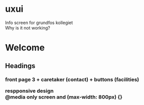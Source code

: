 # uxui
Info screen for grundfos kollegiet <br>
Why is it not working?

<h1> Welcome
<h2> Headings
<h3> front page 3 + caretaker (contact) + buttons (facilities) <br>


respponsive design <br>
@media only screen and (max-width: 800px) {}
